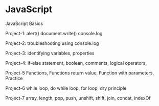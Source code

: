 # JavaScript
JavaScript Basics 

Project-1:
alert() 
document.write() 
console.log

Project-2:
troubleshooting using console.log

Project-3:
identifying variables,
properties

Project-4:
if-else statement,
boolean,
comments,
logical operators,

Project-5 
Functions,
Functions return value,
Function with parameters,
Practice

Project-6
while loop,
do while loop,
for loop,
dry principle

Project-7 
array, length,
pop, push, 
unshift, shift,
join, concat, indexOf